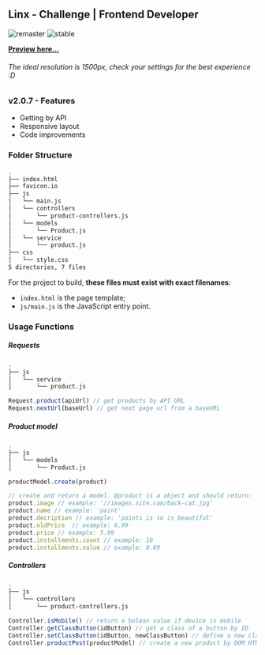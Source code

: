 ## Linx - Challenge | Frontend Developer
   ![remaster](https://img.shields.io/badge/remaster-v2.0.7-green?labelColor=black&style=flat) ![stable](https://img.shields.io/badge/stable-v2.0.7-blue?labelColor=black&style=flat)  
 
**[Preview here...](https://alessondejesus.github.io/linx-test-dsn/ "Click here")**
###### *The ideal resolution is 1500px,  check your settings for the best experience :D*

### v2.0.7 - Features

- Getting by API
- Responsive layout
- Code improvements

### Folder Structure
  ```sh
.
├── index.html
├── favicon.io
├── js
│   └── main.js
│   └── controllers
│   	└── product-controllers.js
│   └── models
│   	└── Product.js
│   └── service
│   	└── product.js
├── css
│   └── style.css
5 directories, 7 files
```
For the project to build,  **these files must exist with exact filenames**:

-   `index.html`  is the page template;
-   `js/main.js`  is the JavaScript entry point.

### Usage Functions
##### Requests
 ```sh
.
├── js
│   └── service
│   	└── product.js
```

```javascript
Request.product(apiUrl) // get products by API URL
Request.nextUrl(baseUrl) // get next page url from a baseURL
 ```
 ##### Product model
 ```sh
.
├── js
│   └── models
│   	└── Product.js

```

```javascript
productModel.create(product) 

// create and return a model. @product is a object and should return:
product.image // example: '//images.site.com/back-cat.jpg'
product.name // example: 'paint'
product.decription // example: 'paints is so is beautiful'
product.oldPrice  // example: 6.99
product.price // example: 5.99
product.installments.count // example: 10
product.installments.value // example: 0.69
 ```
  ##### Controllers
 ```sh
.
├── js
│   └── controllers
│   	└── product-controllers.js

```

```javascript
Controller.isMobile() // return a bolean value if device is mobile 
Controller.getClassButton(idButton) // get a class of a button by ID
Controller.setClassButton(idButton, newClassButton) // define a new class of a button by ID
Controller.productPost(productModel) // create a new product by DOM HTML

 ```
